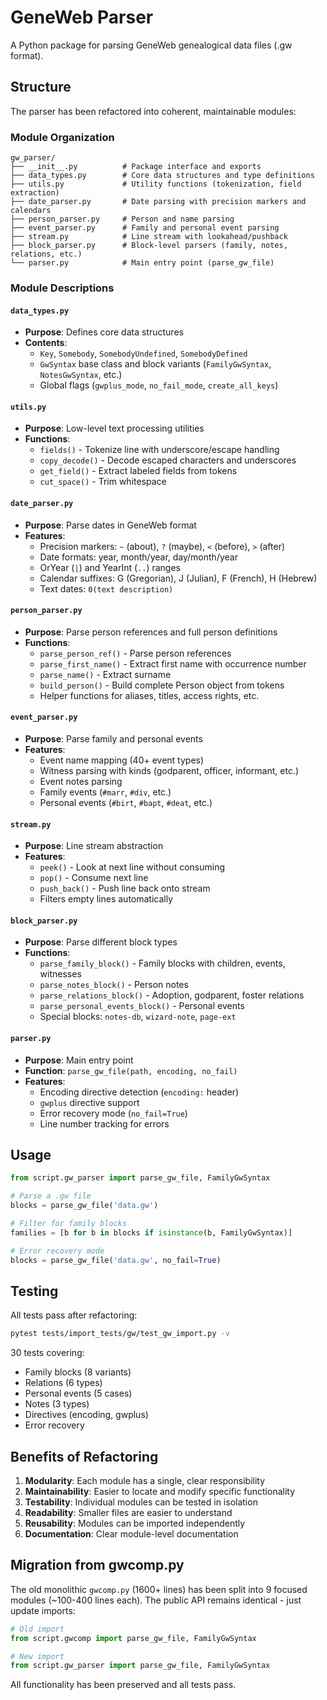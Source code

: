 # GeneWeb Parser

A Python package for parsing GeneWeb genealogical data files (.gw format).

## Structure

The parser has been refactored into coherent, maintainable modules:

### Module Organization

```
gw_parser/
├── __init__.py          # Package interface and exports
├── data_types.py        # Core data structures and type definitions
├── utils.py             # Utility functions (tokenization, field extraction)
├── date_parser.py       # Date parsing with precision markers and calendars
├── person_parser.py     # Person and name parsing
├── event_parser.py      # Family and personal event parsing
├── stream.py            # Line stream with lookahead/pushback
├── block_parser.py      # Block-level parsers (family, notes, relations, etc.)
└── parser.py            # Main entry point (parse_gw_file)
```

### Module Descriptions

#### `data_types.py`
- **Purpose**: Defines core data structures
- **Contents**: 
  - `Key`, `Somebody`, `SomebodyUndefined`, `SomebodyDefined`
  - `GwSyntax` base class and block variants (`FamilyGwSyntax`, `NotesGwSyntax`, etc.)
  - Global flags (`gwplus_mode`, `no_fail_mode`, `create_all_keys`)

#### `utils.py`
- **Purpose**: Low-level text processing utilities
- **Functions**:
  - `fields()` - Tokenize line with underscore/escape handling
  - `copy_decode()` - Decode escaped characters and underscores
  - `get_field()` - Extract labeled fields from tokens
  - `cut_space()` - Trim whitespace

#### `date_parser.py`
- **Purpose**: Parse dates in GeneWeb format
- **Features**:
  - Precision markers: `~` (about), `?` (maybe), `<` (before), `>` (after)
  - Date formats: year, month/year, day/month/year
  - OrYear (`|`) and YearInt (`..`) ranges
  - Calendar suffixes: G (Gregorian), J (Julian), F (French), H (Hebrew)
  - Text dates: `0(text description)`

#### `person_parser.py`
- **Purpose**: Parse person references and full person definitions
- **Functions**:
  - `parse_person_ref()` - Parse person references
  - `parse_first_name()` - Extract first name with occurrence number
  - `parse_name()` - Extract surname
  - `build_person()` - Build complete Person object from tokens
  - Helper functions for aliases, titles, access rights, etc.

#### `event_parser.py`
- **Purpose**: Parse family and personal events
- **Features**:
  - Event name mapping (40+ event types)
  - Witness parsing with kinds (godparent, officer, informant, etc.)
  - Event notes parsing
  - Family events (`#marr`, `#div`, etc.)
  - Personal events (`#birt`, `#bapt`, `#deat`, etc.)

#### `stream.py`
- **Purpose**: Line stream abstraction
- **Features**:
  - `peek()` - Look at next line without consuming
  - `pop()` - Consume next line
  - `push_back()` - Push line back onto stream
  - Filters empty lines automatically

#### `block_parser.py`
- **Purpose**: Parse different block types
- **Functions**:
  - `parse_family_block()` - Family blocks with children, events, witnesses
  - `parse_notes_block()` - Person notes
  - `parse_relations_block()` - Adoption, godparent, foster relations
  - `parse_personal_events_block()` - Personal events
  - Special blocks: `notes-db`, `wizard-note`, `page-ext`

#### `parser.py`
- **Purpose**: Main entry point
- **Function**: `parse_gw_file(path, encoding, no_fail)` 
- **Features**:
  - Encoding directive detection (`encoding:` header)
  - `gwplus` directive support
  - Error recovery mode (`no_fail=True`)
  - Line number tracking for errors

## Usage

```python
from script.gw_parser import parse_gw_file, FamilyGwSyntax

# Parse a .gw file
blocks = parse_gw_file('data.gw')

# Filter for family blocks
families = [b for b in blocks if isinstance(b, FamilyGwSyntax)]

# Error recovery mode
blocks = parse_gw_file('data.gw', no_fail=True)
```

## Testing

All tests pass after refactoring:
```bash
pytest tests/import_tests/gw/test_gw_import.py -v
```

30 tests covering:
- Family blocks (8 variants)
- Relations (6 types)
- Personal events (5 cases)
- Notes (3 types)
- Directives (encoding, gwplus)
- Error recovery

## Benefits of Refactoring

1. **Modularity**: Each module has a single, clear responsibility
2. **Maintainability**: Easier to locate and modify specific functionality
3. **Testability**: Individual modules can be tested in isolation
4. **Readability**: Smaller files are easier to understand
5. **Reusability**: Modules can be imported independently
6. **Documentation**: Clear module-level documentation

## Migration from gwcomp.py

The old monolithic `gwcomp.py` (1600+ lines) has been split into 9 focused modules (~100-400 lines each). The public API remains identical - just update imports:

```python
# Old import
from script.gwcomp import parse_gw_file, FamilyGwSyntax

# New import
from script.gw_parser import parse_gw_file, FamilyGwSyntax
```

All functionality has been preserved and all tests pass.
